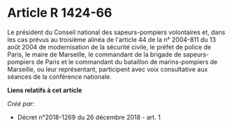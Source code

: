 # Article R 1424-66

Le président du Conseil national des sapeurs-pompiers volontaires et, dans les cas prévus au troisième alinéa de l'article 44
de la n° 2004-811 du 13 août 2004 de modernisation de la sécurité civile, le préfet de police de Paris, le maire de
Marseille, le commandant de la brigade de sapeurs-pompiers de Paris et le commandant du bataillon de marins-pompiers de
Marseille, ou leur représentant, participent avec voix consultative aux séances de la conférence nationale.

**Liens relatifs à cet article**

_Créé par_:

  - Décret n°2018-1269 du 26 décembre 2018 - art. 1
